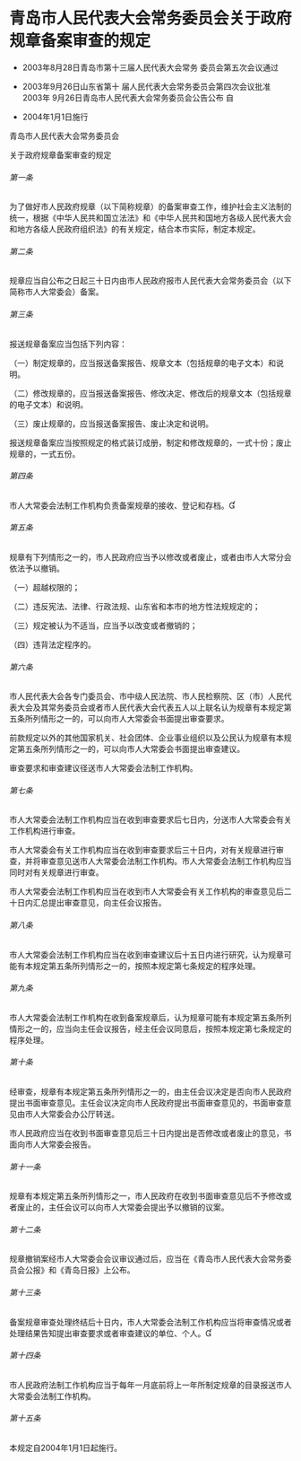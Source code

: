 # 青岛市人民代表大会常务委员会关于政府规章备案审查的规定

- 2003年8月28日青岛市第十三届人民代表大会常务
  委员会第五次会议通过

- 2003年9月26日山东省第十
  届人民代表大会常务委员会第四次会议批准 2003年
  9月26日青岛市人民代表大会常务委员会公告公布 自

- 2004年1月1日施行

<!-- INFO END -->

青岛市人民代表大会常务委员会

关于政府规章备案审查的规定

###### 第一条

为了做好市人民政府规章（以下简称规章）的备案审查工作，维护社会主义法制的统一，根据《中华人民共和国立法法》和《中华人民共和国地方各级人民代表大会和地方各级人民政府组织法》的有关规定，结合本市实际，制定本规定。

###### 第二条

规章应当自公布之日起三十日内由市人民政府报市人民代表大会常务委员会（以下简称市人大常委会）备案。

###### 第三条

报送规章备案应当包括下列内容：

（一）制定规章的，应当报送备案报告、规章文本（包括规章的电子文本）和说明。

（二）修改规章的，应当报送备案报告、修改决定、修改后的规章文本（包括规章的电子文本）和说明。

（三）废止规章的，应当报送备案报告、废止决定和说明。

报送规章备案应当按照规定的格式装订成册，制定和修改规章的，一式十份；废止规章的，一式五份。

###### 第四条

市人大常委会法制工作机构负责备案规章的接收、登记和存档。

###### 第五条

规章有下列情形之一的，市人民政府应当予以修改或者废止，或者由市人大常分会依法予以撤销。

（一）超越权限的；

（二）违反宪法、法律、行政法规、山东省和本市的地方性法规规定的；

（三）规定被认为不适当，应当予以改变或者撤销的；

（四）违背法定程序的。

###### 第六条

市人民代表大会各专门委员会、市中级人民法院、市人民检察院、区（市）人民代表大会及其常务委员会或者市人民代表大会代表五人以上联名认为规章有本规定第五条所列情形之一的，可以向市人大常委会书面提出审查要求。

前款规定以外的其他国家机关、社会团体、企业事业组织以及公民认为规章有本规定第五条所列情形之一的，可以向市人大常委会书面提出审查建议。

审查要求和审查建议径送市人大常委会法制工作机构。

###### 第七条

市人大常委会法制工作机构应当在收到审查要求后七日内，分送市人大常委会有关工作机构进行审查。

市人大常委会有关工作机构应当在收到审查要求后三十日内，对有关规章进行审查，并将审查意见送市人大常委会法制工作机构。市人大常委会法制工作机构应当同时对有关规章进行审查。

市人大常委会法制工作机构应当在收到市人大常委会有关工作机构的审查意见后二十日内汇总提出审查意见，向主任会议报告。

###### 第八条

市人大常委会法制工作机构应当在收到审查建议后十五日内进行研究，认为规章可能有本规定第五条所列情形之一的，按照本规定第七条规定的程序处理。

###### 第九条

市人大常委会法制工作机构在收到备案规章后，认为规章可能有本规定第五条所列情形之一的，应当向主任会议报告，经主任会议同意后，按照本规定第七条规定的程序处理。

###### 第十条

经审查，规章有本规定第五条所列情形之一的，由主任会议决定是否向市人民政府提出书面审查意见。主任会议决定向市人民政府提出书面审查意见的，书面审查意见由市人大常委会办公厅转送。

市人民政府应当在收到书面审查意见后三十日内提出是否修改或者废止的意见，书面向市人大常委会报告。

###### 第十一条

规章有本规定第五条所列情形之一，市人民政府在收到书面审查意见后不予修改或者废止的，主任会议可以向市人大常委会提出予以撤销的议案。

###### 第十二条

规章撤销案经市人大常委会会议审议通过后，应当在《青岛市人民代表大会常务委员会公报》和《青岛日报》上公布。

###### 第十三条

备案规章审查处理终结后十日内，市人大常委会法制工作机构应当将审查情况或者处理结果告知提出审查要求或者审查建议的单位、个人。

###### 第十四条

市人民政府法制工作机构应当于每年一月底前将上一年所制定规章的目录报送市人大常委会法制工作机构。

###### 第十五条

本规定自2004年1月1日起施行。
